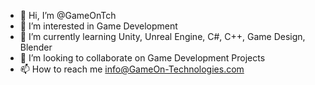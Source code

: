 - 👋 Hi, I’m @GameOnTch
- 👀 I’m interested in Game Development
- 🌱 I’m currently learning Unity, Unreal Engine, C#, C++, Game Design, Blender
- 💞️ I’m looking to collaborate on Game Development Projects
- 📫 How to reach me info@GameOn-Technologies.com

<!---
GameOnTch/GameOnTch is a ✨ special ✨ repository because its `README.md` (this file) appears on your GitHub profile.
You can click the Preview link to take a look at your changes.
--->
